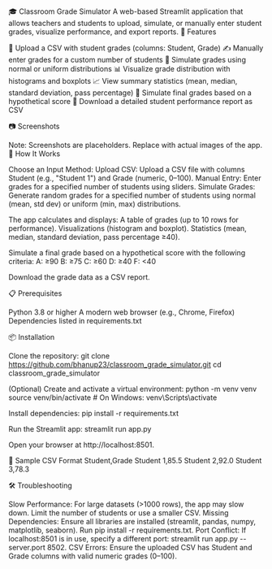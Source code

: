 🎓 Classroom Grade Simulator
A web-based Streamlit application that allows teachers and students to upload, simulate, or manually enter student grades, visualize performance, and export reports.
🚀 Features

📁 Upload a CSV with student grades (columns: Student, Grade)
✍️ Manually enter grades for a custom number of students
🎲 Simulate grades using normal or uniform distributions
📊 Visualize grade distribution with histograms and boxplots
📈 View summary statistics (mean, median, standard deviation, pass percentage)
🧮 Simulate final grades based on a hypothetical score
📝 Download a detailed student performance report as CSV

📷 Screenshots



Note: Screenshots are placeholders. Replace with actual images of the app.
🧠 How It Works

Choose an Input Method:
Upload CSV: Upload a CSV file with columns Student (e.g., "Student 1") and Grade (numeric, 0–100).
Manual Entry: Enter grades for a specified number of students using sliders.
Simulate Grades: Generate random grades for a specified number of students using normal (mean, std dev) or uniform (min, max) distributions.


The app calculates and displays:
A table of grades (up to 10 rows for performance).
Visualizations (histogram and boxplot).
Statistics (mean, median, standard deviation, pass percentage ≥40).


Simulate a final grade based on a hypothetical score with the following criteria:
A: ≥90
B: ≥75
C: ≥60
D: ≥40
F: <40


Download the grade data as a CSV report.

📋 Prerequisites

Python 3.8 or higher
A modern web browser (e.g., Chrome, Firefox)
Dependencies listed in requirements.txt

📦 Installation

Clone the repository:
git clone https://github.com/bhanup23/classroom_grade_simulator.git
cd classroom_grade_simulator


(Optional) Create and activate a virtual environment:
python -m venv venv
source venv/bin/activate  # On Windows: venv\Scripts\activate


Install dependencies:
pip install -r requirements.txt


Run the Streamlit app:
streamlit run app.py


Open your browser at http://localhost:8501.


📝 Sample CSV Format
Student,Grade
Student 1,85.5
Student 2,92.0
Student 3,78.3

🛠️ Troubleshooting

Slow Performance: For large datasets (>1000 rows), the app may slow down. Limit the number of students or use a smaller CSV.
Missing Dependencies: Ensure all libraries are installed (streamlit, pandas, numpy, matplotlib, seaborn). Run pip install -r requirements.txt.
Port Conflict: If localhost:8501 is in use, specify a different port: streamlit run app.py --server.port 8502.
CSV Errors: Ensure the uploaded CSV has Student and Grade columns with valid numeric grades (0–100).

